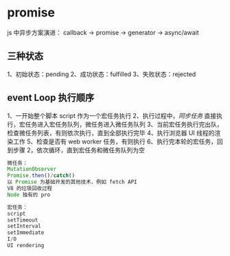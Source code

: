 # promise

js 中异步方案演进：
callback -> promise -> generator -> async/await

## 三种状态

1、初始状态：pending
2、成功状态：fulfilled
3、失败状态：rejected

## event Loop 执行顺序

1、一开始整个脚本 script 作为一个宏任务执行
2、执行过程中，_同步任务_ 直接执行，宏任务进入宏任务队列，微任务进入微任务队列
3、当前宏任务执行完出队，检查微任务列表，有则依次执行，直到全部执行完毕
4、执行浏览器 UI 线程的渲染工作
5、检查是否有 web worker 任务，有则执行
6、执行完本轮的宏任务，回到步骤 2，依次循环，直到宏任务和微任务队列为空

```js
微任务：
MutationObserver
Promise.then()/catch()
以 Promise 为基础开发的其他技术，例如 fetch API
V8 的垃圾回收过程
Node 独有的 pro

宏任务：
script
setTimeout
setInterval
setImmediate
I/O
UI rendering
```
